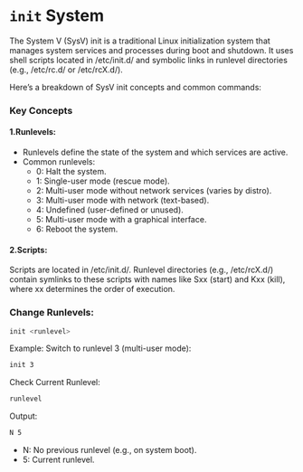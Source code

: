 # `init` System

<p>The System V (SysV) init is a traditional Linux initialization system that manages system services and processes during boot and shutdown. It uses shell scripts located in /etc/init.d/ and symbolic links in runlevel directories (e.g., /etc/rc.d/ or /etc/rcX.d/).

Here’s a breakdown of SysV init concepts and common commands:</p>

### Key Concepts
#### 1.Runlevels:

- Runlevels define the state of the system and which services are active.
- Common runlevels:
    - 0: Halt the system.
    - 1: Single-user mode (rescue mode).
    - 2: Multi-user mode without network services (varies by distro).
    - 3: Multi-user mode with network (text-based).
    - 4: Undefined (user-defined or unused).
    - 5: Multi-user mode with a graphical interface.
    - 6: Reboot the system.
#### 2.Scripts:

<p> Scripts are located in /etc/init.d/.
Runlevel directories (e.g., /etc/rcX.d/) contain symlinks to these scripts with names like Sxx (start) and Kxx (kill), where xx determines the order of execution.</p>

### Change Runlevels:

```bash
init <runlevel>
```
Example: Switch to runlevel 3 (multi-user mode):

```bash
init 3
```
Check Current Runlevel:

```bash
runlevel
```
Output:

```bash
N 5
```
- N: No previous runlevel (e.g., on system boot).
- 5: Current runlevel.